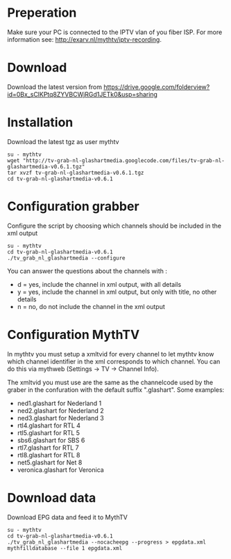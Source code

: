 # Preperation #

Make sure your PC is connected to the IPTV vlan of you fiber ISP. For more information see: http://exarv.nl/mythtv/iptv-recording.

# Download #

Download the latest version from https://drive.google.com/folderview?id=0Bx_sClKPtq8ZYVBCWjRGd1JETk0&usp=sharing

# Installation #

Download the latest tgz as user mythtv
```
su - mythtv
wget "http://tv-grab-nl-glashartmedia.googlecode.com/files/tv-grab-nl-glashartmedia-v0.6.1.tgz"
tar xvzf tv-grab-nl-glashartmedia-v0.6.1.tgz
cd tv-grab-nl-glashartmedia-v0.6.1
```

# Configuration grabber #

Configure the script by choosing which channels should be included in the xml output
```
su - mythtv
cd tv-grab-nl-glashartmedia-v0.6.1
./tv_grab_nl_glashartmedia --configure
```

You can answer the questions about the channels with :
  * d = yes, include the channel in xml output, with all details
  * y = yes, include the channel in xml output, but only with title, no other details
  * n = no, do not include the channel in the xml output

# Configuration MythTV #

In mythtv you must setup a xmltvid for every channel to let mythtv know which channel identifier in the xml corresponds to which channel. You can do this via mythweb (Settings -> TV -> Channel Info).

The xmltvid you must use are the same as the channelcode used by the graber in the confuration with the default suffix ".glashart". Some examples:
  * ned1.glashart for Nederland 1
  * ned2.glashart for Nederland 2
  * ned3.glashart for Nederland 3
  * rtl4.glashart for RTL 4
  * rtl5.glashart for RTL 5
  * sbs6.glashart for SBS 6
  * rtl7.glashart for RTL 7
  * rtl8.glashart for RTL 8
  * net5.glashart for Net 8
  * veronica.glashart for Veronica

# Download data #

Download EPG data and feed it to MythTV
```
su - mythtv
cd tv-grab-nl-glashartmedia-v0.6.1
./tv_grab_nl_glashartmedia --nocacheepg --progress > epgdata.xml
mythfilldatabase --file 1 epgdata.xml
```